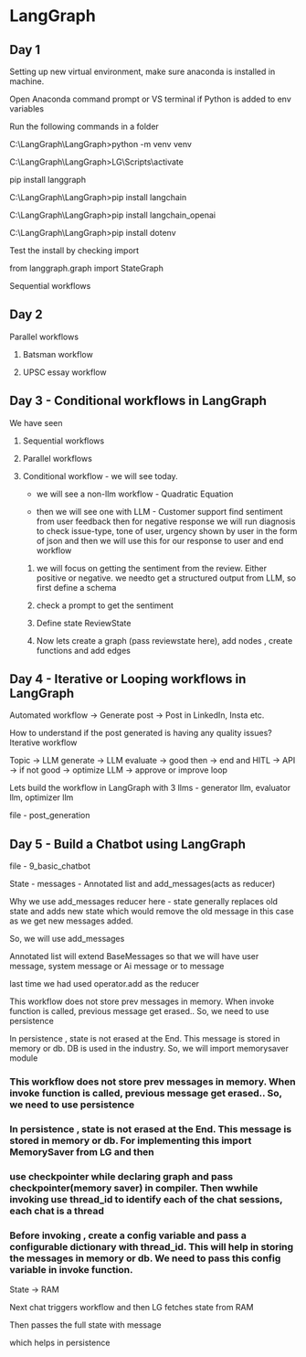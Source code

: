 # LangGraph

## Day 1
Setting up new virtual environment, make sure anaconda is installed in machine.

Open Anaconda command prompt or VS terminal if Python is added to env variables

Run the following commands in a folder

C:\LangGraph\LangGraph>python -m venv venv

 C:\LangGraph\LangGraph>LG\Scripts\activate

 pip install langgraph

 C:\LangGraph\LangGraph>pip install langchain

 C:\LangGraph\LangGraph>pip install langchain_openai

 C:\LangGraph\LangGraph>pip install dotenv

 Test the install by checking import

 from langgraph.graph import StateGraph

 Sequential workflows

## Day 2

Parallel workflows

1. Batsman workflow

2. UPSC essay workflow

## Day 3 - Conditional workflows in LangGraph

We have seen

1. Sequential workflows

2. Parallel workflows

3. Conditional workflow - we will see today. 

    - we will see a non-llm workflow - Quadratic Equation
    
    - then we will see one with LLM  - Customer support
    find sentiment from user feedback then for negative response we will run diagnosis to check issue-type, tone of user, urgency shown by user in the form of json and then
    we will use this for our response to user and end workflow
    
    1. we will focus on getting the sentiment from the review. Either positive or negative. we needto get a structured output from LLM, so first define a schema

    2. check a prompt to get the sentiment

    3. Define state ReviewState

    4. Now lets create a graph (pass reviewstate here), add nodes , create functions and add edges

## Day 4 - Iterative or Looping workflows in LangGraph

Automated workflow -> Generate post -> Post in LinkedIn, Insta etc.

How to understand if the post generated is having any quality issues? Iterative workflow

Topic -> LLM generate -> LLM evaluate -> good then -> end and HITL -> API
                                      -> if not good -> optimize LLM -> approve or improve loop

Lets build the workflow in LangGraph with 3 llms - generator llm, evaluator llm, optimizer llm


file - post_generation

## Day 5 - Build a Chatbot using LangGraph

file - 9_basic_chatbot

State - messages - Annotated list and add_messages(acts as reducer)

Why we use add_messages reducer here - state generally replaces old state and adds new state which would remove the old message in this case as we get new messages added.

So, we will use add_messages

Annotated list will extend BaseMessages so that we will have user message, system message or Ai message or to message

last time we had used operator.add as the reducer

This workflow does not store prev messages in memory. When invoke function is called, previous message get erased.. So, we need to use persistence

In persistence , state is not erased at the End. This message is stored in memory or db. DB is used in the industry. So, we will import memorysaver module

### This workflow does not store prev messages in memory. When invoke function is called, previous message get erased.. So, we need to use persistence
### In persistence , state is not erased at the End. This message is stored in memory or db. For implementing this import MemorySaver from LG and then 
### use checkpointer while declaring graph and pass checkpointer(memory saver) in compiler. Then wwhile invoking use thread_id to identify each of the chat sessions, each chat is a thread
### Before invoking , create a config variable and pass a configurable dictionary with thread_id. This will help in storing the messages in memory or db. We need to pass this config variable in invoke function.

State -> RAM

Next chat triggers workflow and then LG fetches state from RAM

Then passes the full state with message

which helps in persistence


